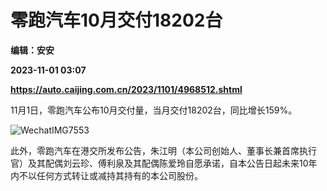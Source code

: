 # 零跑汽车10月交付18202台
**编辑：安安**

**2023-11-01 03:07**

**https://auto.caijing.com.cn/2023/1101/4968512.shtml**

11月1日，零跑汽车公布10月交付量，当月交付18202台，同比增长159%。

![WechatIMG7553](https://img1.caijing.com.cn/2023/1101/1698807706630.jpg)

此外，零跑汽车在港交所发布公告，朱江明（本公司创始人、董事长兼首席执行官）及其配偶刘云珍、傅利泉及其配偶陈爱玲自愿承诺，自本公告日起未来10年内不以任何方式转让或减持其持有的本公司股份。